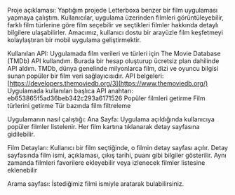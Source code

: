 Proje açıklaması:
Yaptığım projede Letterboxa benzer bir film uygulaması yapmaya çalıştım. Kullanıcılar, uygulama üzerinden filmleri görüntüleyebilir, 
farklı film türlerine göre film seçebilir ve seçtikleri filmler hakkında detaylı bilgilere ulaşabilirler. Amacımız, kullanıcı dostu bir arayüzle film keşfetmeyi kolaylaştıran bir mobil uygulama geliştirmektir.

Kullanılan API:
Uygulamada film verileri ve türleri için The Movie Database (TMDb) API kullandım. Burada bir hesap oluşturup ücretsiz plan dahilinde API aldım.
TMDb, dünya genelinde milyonlarca film, dizi ve oyuncu bilgisi sunan popüler bir film veri sağlayıcısıdır.
API belgeleri: [https://developers.themoviedb.org/3](https://www.themoviedb.org/)
Uygulamada kullanılan başlıca API anahtarı: eb653865f5ad36beb342c293a6171526 
Popüler filmleri getirme
Film türlerini getirme
Tür bazında film filtreleme

Uygulamanın nasıl çalıştığı:
Ana Sayfa:
Uygulama açıldığında kullanıcıya popüler filmler listelenir. Her film kartına tıklanarak detay sayfasına gidilebilir.

Film Detayları:
Kullanıcı bir film seçtiğinde, o filmin detay sayfası açılır. Detay sayfasında film ismi, açıklaması, çıkış tarihi, puanı gibi bilgiler gösterilir. Aynı zamanda filmleri favorilere ekleyebilir veya izlenecek filmler listesine eklenebilir

Arama sayfası:
İstediğimiz filmi ismiyle aratarak bulabilirsiniz.


